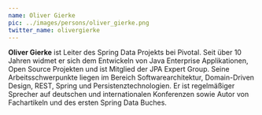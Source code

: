 ```yaml
---
name: Oliver Gierke
pic: ../images/persons/oliver_gierke.png
twitter_name: olivergierke
---
```


**Oliver Gierke** ist Leiter des Spring Data Projekts bei Pivotal. Seit über 10 Jahren widmet er sich dem Entwickeln von
Java Enterprise Applikationen, Open Source Projekten und ist Mitglied der JPA Expert Group. Seine Arbeitsschwerpunkte
liegen im Bereich Softwarearchitektur, Domain-Driven Design, REST, Spring und Persistenztechnologien. Er ist
regelmäßiger Sprecher auf deutschen und internationalen Konferenzen sowie Autor von Fachartikeln und des ersten Spring
Data Buches.

